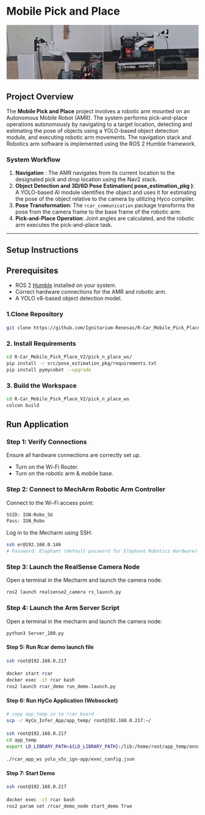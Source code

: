 # Mobile Pick and Place
![RCAR Images](./images/rcar.png)
## Project Overview
The **Mobile Pick and Place** project involves a robotic arm mounted on an Autonomous Mobile Robot (AMR). The system performs pick-and-place operations autonomously by navigating to a target location, detecting and estimating the pose of objects using a YOLO-based object detection module, and executing robotic arm movements. The navigation stack and Robotics arm software is implemented using the ROS 2 Humble framework.
 
### System Workflow
1. **Navigation** : The AMR navigates from its current location to the designated pick and drop location using the Nav2 stack.
2. **Object Detection and 3D/6D Pose Estimation( pose_estimation_pkg )**: A YOLO-based AI module identifies the object and uses it for estimating the pose of the object relative to the camera by utilizing Hyco compiler.
3. **Pose Transformation**: The `rcar_communication` package transforms the pose from the camera frame to the base frame of the robotic arm.
4. **Pick-and-Place Operation**: Joint angles are calculated, and the robotic arm executes the pick-and-place task.
 
---
## Setup Instructions

## Prerequisites
- ROS 2 [Humble](https://docs.ros.org/en/humble/Installation/Ubuntu-Install-Debs.html) installed on your system.
- Correct hardware connections for the AMR and robotic arm.
- A YOLO v8-based object detection model.

### 1.Clone Repository
```sh
git clone https://github.com/Ignitarium-Renesas/R-Car_Mobile_Pick_Place_V2.git
```
### 2. Install Requirements
```sh
cd R-Car_Mobile_Pick_Place_V2/pick_n_place_ws/
pip install -r src/pose_estimation_pkg/requirements.txt 
pip install pymycobot --upgrade 
```
### 3. Build the Workspace
```sh
cd R-Car_Mobile_Pick_Place_V2/pick_n_place_ws
colcon build
```
## Run Application

### Step 1: Verify Connections
Ensure all hardware connections are correctly set up.

- Turn on the Wi-Fi Router.
- Turn on the robotic arm & mobile base.

### Step 2: Connect to MechArm Robotic Arm Controller

Connect to the Wi-Fi access point:
```sh
SSID: IGN-Robo_5G
Pass: IGN_Robo  
```
Log in to the Mecharm using SSH:
```sh
ssh er@192.168.0.146
# Password: Elephant (default password for Elephant Robotics Hardware)
```
### Step 3: Launch the RealSense Camera Node
Open a terminal in the Mecharm and launch the camera node:
```sh
ros2 launch realsense2_camera rs_launch.py
```
### Step 4: Launch the Arm Server Script
Open a terminal in the mecharm and launch the camera node:
```sh
python3 Server_280.py
```
#### Step 5: Run Rcar demo launch file
```bash
ssh root@192.168.0.217

docker start rcar
docker exec -it rcar bash
ros2 launch rcar_demo run_demo.launch.py
```
#### Step 6: Run HyCo Application (Websocket)
```bash
# copy app_temp in to rcar board
scp -r HyCo_Infer_App/app_temp/ root@192.168.0.217:~/

ssh root@192.168.0.217
cd app_temp
export LD_LIBRARY_PATH=${LD_LIBRARY_PATH}:/lib:/home/root/app_temp/onnxruntime-linux-aarch64-1.17.1/lib:/home/root/app_temp

./rcar_app_ws yolo_v5s_ign-app/exec_config.json
```

#### Step 7: Start Demo
```bash
ssh root@192.168.0.217

docker exec -it rcar bash
ros2 param set /rcar_demo_node start_demo True
```